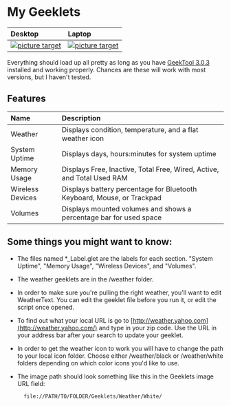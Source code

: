 My Geeklets
========
| Desktop | Laptop |
|:--------|:-------|
|<a href="https://raw.github.com/allusis/geeklets/master/Screenshot.png" target="_blank" style="float:left">![picture target](https://dl.dropboxusercontent.com/u/1621719/Demos/Github/Geeklets/Screenshot_sm.jpg)</a>|<a href="https://raw.github.com/allusis/geeklets/master/Screenshot_laptop.jpg" target="_blank" style="float:left">![picture target](https://dl.dropboxusercontent.com/u/1621719/Demos/Github/Geeklets/Screenshot_laptop_sm.jpg)</a>|



Everything should load up all pretty as long as you have [GeekTool 3.0.3](http://itunes.apple.com/us/app/geektool/id456877552?l=fr&ls=1&mt=12) installed and working properly. Chances are these will work with most versions, but I haven't tested. 

## Features
| Name          | Description   |
| :------------ | :------------ |
| Weather       | Displays condition, temperature, and a flat weather icon |
| System Uptime | Displays days, hours:minutes for system uptime |
| Memory Usage  | Displays Free, Inactive, Total Free, Wired, Active, and Total Used RAM |
| Wireless Devices | Displays battery percentage for Bluetooth Keyboard, Mouse, or Trackpad |
| Volumes          | Displays mounted volumes and shows a percentage bar for used space |







## Some things you might want to know:
* The files named *_Label.glet are the labels for each section. "System Uptime", "Memory Usage", "Wireless Devices", and "Volumes".
* The weather geeklets are in the /weather folder.
* In order to make sure you're pulling the right weather, you'll want to edit WeatherText. You can edit the geeklet file before you run it, or edit the script once opened.
* To find out what your local URL is go to [http://weather.yahoo.com](http://weather.yahoo.com/) and type in your zip code. Use the URL in your address bar after your search to update your geeklet. 
* In order to get the weather icon to work you will have to change the path to your local icon folder. Choose either /weather/black or /weather/white folders depending on which color icons you'd like to use. 
* The image path should look something like this in the Geeklets image URL field: 


        file://PATH/TO/FOLDER/Geeklets/Weather/White/ 



